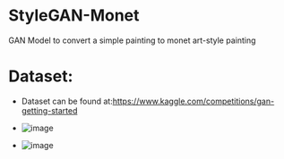 # StyleGAN-Monet
GAN Model to convert a simple painting to monet art-style painting
# Dataset:
- Dataset can be found at:https://www.kaggle.com/competitions/gan-getting-started
- ![image](https://github.com/waleedgul92/StyleGAN-Monet/assets/84980384/120d6e76-6e6f-4833-af90-eaca4683fb36)

- ![image](https://github.com/waleedgul92/StyleGAN-Monet/assets/84980384/06b68114-c124-494d-a628-d411cc0b5d3d)
